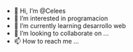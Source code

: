 - 👋 Hi, I’m @Celees
- 👀 I’m interested in programacion
- 🌱 I’m currently learning desarrollo web
- 💞️ I’m looking to collaborate on ...
- 📫 How to reach me ...

<!---
Celees/Celees is a ✨ special ✨ repository because its `README.md` (this file) appears on your GitHub profile.
You can click the Preview link to take a look at your changes.
--->
